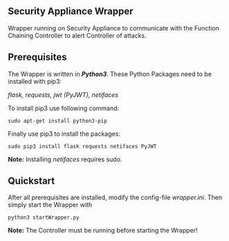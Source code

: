 ## Security Appliance Wrapper

Wrapper running on Security Appliance to communicate with the Function Chaining Controller to alert Controller of attacks.

## Prerequisites
The Wrapper is written in **_Python3_**.
These Python Packages need to be installed with pip3:

*flask, requests, jwt (PyJWT), netifaces*

To install pip3 use following command:

`sudo apt-get install python3-pip`

Finally use pip3 to install the packages:

`sudo pip3 install flask requests netifaces PyJWT`

**Note:** Installing *netifaces* requires sudo.

## Quickstart

After all prerequisites are installed, modify the config-file *wrapper.ini*. Then simply start the Wrapper with

`python3 startWrapper.py`

**Note:** The Controller must be running before starting the Wrapper!